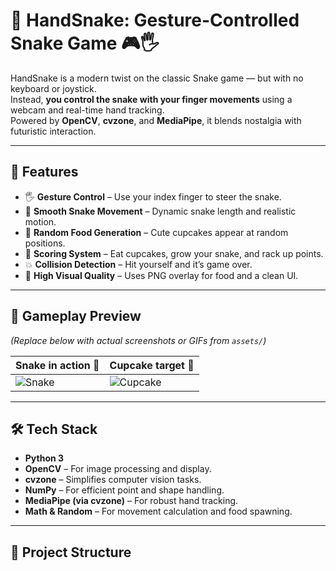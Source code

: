 # 🐍 HandSnake: Gesture-Controlled Snake Game 🎮🖐️

HandSnake is a modern twist on the classic Snake game — but with no keyboard or joystick.  
Instead, **you control the snake with your finger movements** using a webcam and real-time hand tracking.  
Powered by **OpenCV**, **cvzone**, and **MediaPipe**, it blends nostalgia with futuristic interaction.

---

## 🚀 Features

- 🖐 **Gesture Control** – Use your index finger to steer the snake.
- 🐍 **Smooth Snake Movement** – Dynamic snake length and realistic motion.
- 🧁 **Random Food Generation** – Cute cupcakes appear at random positions.
- 🎯 **Scoring System** – Eat cupcakes, grow your snake, and rack up points.
- 💥 **Collision Detection** – Hit yourself and it’s game over.
- 🎨 **High Visual Quality** – Uses PNG overlay for food and a clean UI.

---

## 📸 Gameplay Preview

*(Replace below with actual screenshots or GIFs from `assets/`)*  

| Snake in action 🐍 | Cupcake target 🧁 |
|--------------------|-------------------|
| ![Snake](assets/snake_demo.png) | ![Cupcake](assets/cupcake.png) |

---

## 🛠️ Tech Stack

- **Python 3**
- **OpenCV** – For image processing and display.
- **cvzone** – Simplifies computer vision tasks.
- **NumPy** – For efficient point and shape handling.
- **MediaPipe (via cvzone)** – For robust hand tracking.
- **Math & Random** – For movement calculation and food spawning.

---

## 📂 Project Structure


